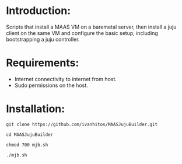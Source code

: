 # Introduction:

Scripts that install a MAAS VM on a baremetal server, then install a juju client on the same VM and configure the basic setup, including bootstrapping a juju controller.

# Requirements:

- Internet connectivity to internet from host.
- Sudo permissions on the host.

# Installation:

```
git clone https://github.com/ivanhitos/MAASJujuBuilder.git

cd MAASJujuBuilder

chmod 700 mjb.sh

./mjb.sh
```
